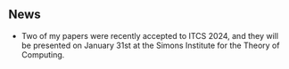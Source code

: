 ## News 

* Two of my papers were recently accepted to ITCS 2024, and they will be presented on January 31st at the Simons Institute for the Theory of Computing.
